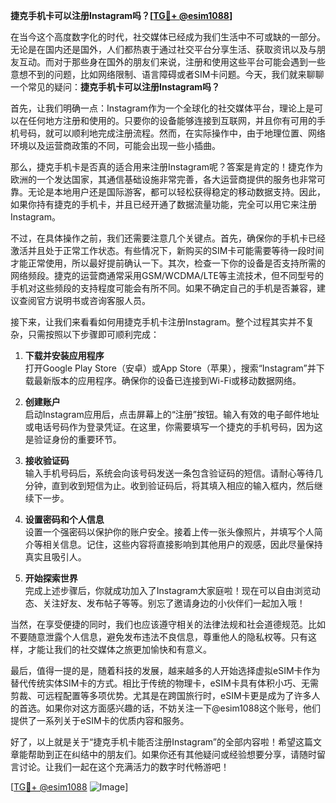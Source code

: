 **捷克手机卡可以注册Instagram吗？[[TG💪+ @esim1088](https://t.me/s/esim1088)]**

在当今这个高度数字化的时代，社交媒体已经成为我们生活中不可或缺的一部分。无论是在国内还是国外，人们都热衷于通过社交平台分享生活、获取资讯以及与朋友互动。而对于那些身在国外的朋友们来说，注册和使用这些平台可能会遇到一些意想不到的问题，比如网络限制、语言障碍或者SIM卡问题。今天，我们就来聊聊一个常见的疑问：**捷克手机卡可以注册Instagram吗？**

首先，让我们明确一点：Instagram作为一个全球化的社交媒体平台，理论上是可以在任何地方注册和使用的。只要你的设备能够连接到互联网，并且你有可用的手机号码，就可以顺利地完成注册流程。然而，在实际操作中，由于地理位置、网络环境以及运营商政策的不同，可能会出现一些小插曲。

那么，捷克手机卡是否真的适合用来注册Instagram呢？答案是肯定的！捷克作为欧洲的一个发达国家，其通信基础设施非常完善，各大运营商提供的服务也非常可靠。无论是本地用户还是国际游客，都可以轻松获得稳定的移动数据支持。因此，如果你持有捷克的手机卡，并且已经开通了数据流量功能，完全可以用它来注册Instagram。

不过，在具体操作之前，我们还需要注意几个关键点。首先，确保你的手机卡已经激活并且处于正常工作状态。有些情况下，新购买的SIM卡可能需要等待一段时间才能正常使用，所以最好提前确认一下。其次，检查一下你的设备是否支持所需的网络频段。捷克的运营商通常采用GSM/WCDMA/LTE等主流技术，但不同型号的手机对这些频段的支持程度可能会有所不同。如果不确定自己的手机是否兼容，建议查阅官方说明书或咨询客服人员。

接下来，让我们来看看如何用捷克手机卡注册Instagram。整个过程其实并不复杂，只需按照以下步骤即可顺利完成：

1. **下载并安装应用程序**  
   打开Google Play Store（安卓）或App Store（苹果），搜索“Instagram”并下载最新版本的应用程序。确保你的设备已连接到Wi-Fi或移动数据网络。

2. **创建账户**  
   启动Instagram应用后，点击屏幕上的“注册”按钮。输入有效的电子邮件地址或电话号码作为登录凭证。在这里，你需要填写一个捷克的手机号码，因为这是验证身份的重要环节。

3. **接收验证码**  
   输入手机号码后，系统会向该号码发送一条包含验证码的短信。请耐心等待几分钟，直到收到短信为止。收到验证码后，将其填入相应的输入框内，然后继续下一步。

4. **设置密码和个人信息**  
   设置一个强密码以保护你的账户安全。接着上传一张头像照片，并填写个人简介等相关信息。记住，这些内容将直接影响到其他用户的观感，因此尽量保持真实且吸引人。

5. **开始探索世界**  
   完成上述步骤后，你就成功加入了Instagram大家庭啦！现在可以自由浏览动态、关注好友、发布帖子等等。别忘了邀请身边的小伙伴们一起加入哦！

当然，在享受便捷的同时，我们也应该遵守相关的法律法规和社会道德规范。比如不要随意泄露个人信息，避免发布违法不良信息，尊重他人的隐私权等。只有这样，才能让我们的社交媒体之旅更加愉快和有意义。

最后，值得一提的是，随着科技的发展，越来越多的人开始选择虚拟eSIM卡作为替代传统实体SIM卡的方式。相比于传统的物理卡，eSIM卡具有体积小巧、无需剪裁、可远程配置等多项优势。尤其是在跨国旅行时，eSIM卡更是成为了许多人的首选。如果你对这方面感兴趣的话，不妨关注一下@esim1088这个账号，他们提供了一系列关于eSIM卡的优质内容和服务。

好了，以上就是关于“捷克手机卡能否注册Instagram”的全部内容啦！希望这篇文章能帮助到正在纠结中的朋友们。如果你还有其他疑问或经验想要分享，请随时留言讨论。让我们一起在这个充满活力的数字时代畅游吧！

[[TG💪+ @esim1088](https://t.me/s/esim1088) ![Image](https://i.postimg.cc/4NQfJmqS/Snipaste-2025-05-13-00-14-12.png)]